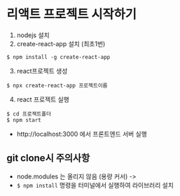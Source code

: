 

# 리액트 프로젝트 시작하기

1. nodejs 설치
2. create-react-app 설치 (최초1번)
```
$ npm install -g create-react-app
```

3. react프로젝트 생성
```
$ npx create-react-app 프로젝트이름
```

4. react 프로젝트 실행
```
$ cd 프로젝트폴더
$ npm start
```
- http://localhost:3000 에서 프론트엔드 서버 실행


## git clone시 주의사항
- node.modules 는 올리지 않음 (용량 커서) ->
- `$ npm install` 명령을 터미널에서 실행하여 라이브러리 설치
